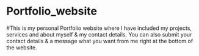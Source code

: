 # Portfolio_website
#This is my personal Portfolio website where I have included my projects, services and about myself & my contact details.
You can also submit your contact details & a message what you want from me right at the bottom of the website. 
